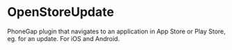 OpenStoreUpdate
===============

PhoneGap plugin that navigates to an application in App Store or Play Store, eg. for an update. For iOS and Android.

